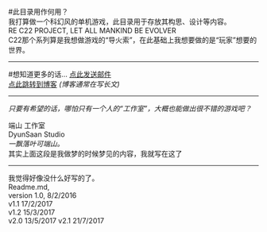 #此目录用作何用？  
我打算做一个科幻风的单机游戏，此目录用于存放其构思、设计等内容。  
RE C22 PROJECT, LET ALL MANKIND BE EVOLVER  
C22那个系列算是我想做游戏的“导火索”，在此基础上我想要做的是“玩家”想要的世界。


---
#想知道更多的话…
[点此发送邮件](shaggon66@gmail.com)  
[点此跳转到博客](http://www.ceplavia.com) 
*(博客通常在写长文)*

---  
*只要有希望的话，哪怕只有一个人的“工作室”，大概也能做出很不错的游戏吧？*  

端山 工作室  
DyunSaan Studio  
*一飘落叶可端山。*  
其实上面这段是我做梦的时候梦见的内容，我就写在这了  

---
我觉得好像没什么好写的了。  
Readme.md,  
version 1.0, 8/2/2016  
v1.1  17/2/2017  
v1.2  15/3/2017  
v2.0  13/5/2017
v2.1  21/7/2017
